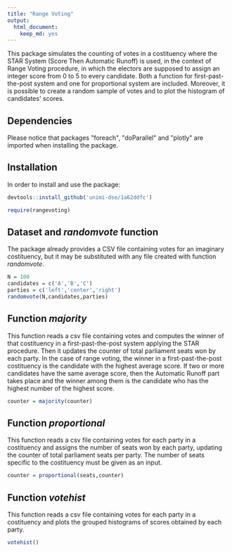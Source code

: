 ```yaml
---
title: "Range Voting"
output: 
  html_document: 
    keep_md: yes
---
```


This package simulates the counting of votes in a costituency where the STAR System (Score Then Automatic Runoff) is used, in the context of Range Voting procedure, in which the electors are supposed to assign an integer score from 0 to 5 to every candidate. Both a function for first-past-the-post system and one for proportional system are included. Moreover, it is possible to create a random sample of votes and to plot the histogram of candidates' scores.

## Dependencies

Please notice that packages "foreach", "doParallel" and "plotly" are imported when installing the package.

## Installation
In order to install and use the package:

```r
devtools::install_github('unimi-dse/1a62ddfc')

require(rangevoting)
```

## Dataset and _randomvote_ function

The package already provides a CSV file containing votes for an imaginary costituency, but it may be substituted with any file created with function _randomvote_. 
```r
N = 100
candidates = c('A','B','C')
parties = c('left','center','right')
randomvote(N,candidates,parties)
```

## Function _majority_

This function reads a csv file containing votes and computes the winner of that costituency in a first-past-the-post system applying the STAR procedure. Then it updates the counter of total parliament seats won by each party.
In the case of range voting, the winner in a first-past-the-post costituency is the candidate with the highest average score. If two or more candidates have the same average score, then the Automatic Runoff part takes place and the winner among them is the candidate who has the highest number of the highest score.

```r
counter = majority(counter)
```

## Function _proportional_
This function reads a csv file containing votes for each party in a costituency and assigns the number of seats won by each party, updating the counter of total parliament seats per party. The number of seats specific to the costituency must be given as an input.

```r
counter = proportional(seats,counter)
```

## Function _votehist_
This function reads a csv file containing votes for each party in a costituency and plots the grouped histograms of scores obtained by each party.
```r
votehist()
```
